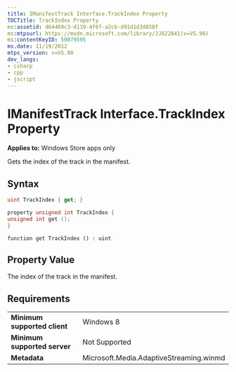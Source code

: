 ```yaml
---
title: IManifestTrack Interface.TrackIndex Property
TOCTitle: TrackIndex Property
ms:assetid: d64469c3-d119-4f6f-a2cb-d91d1d3d858f
ms:mtpsurl: https://msdn.microsoft.com/library/JJ822841(v=VS.90)
ms:contentKeyID: 50079595
ms.date: 11/19/2012
mtps_version: v=VS.90
dev_langs:
- csharp
- cpp
- jscript
---
```


# IManifestTrack Interface.TrackIndex Property

**Applies to:** Windows Store apps only

Gets the index of the track in the manifest.

## Syntax

```csharp
uint TrackIndex { get; }
```

```cpp
property unsigned int TrackIndex {
unsigned int get ();
}
```

```jscript
function get TrackIndex () : uint
```

## Property Value

The index of the track in the manifest.

## Requirements

|||
|--- |--- |
|**Minimum supported client**|Windows 8|
|**Minimum supported server**|Not Supported|
|**Metadata**|Microsoft.Media.AdaptiveStreaming.winmd|

